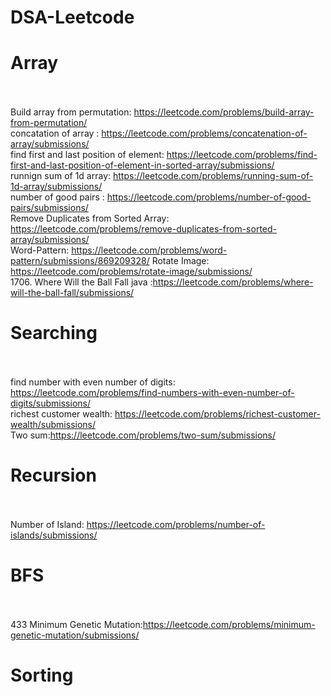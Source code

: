 # DSA-Leetcode

# **Array**<br /> <br />
Build array from permutation: https://leetcode.com/problems/build-array-from-permutation/  <br/>
concatation of array : https://leetcode.com/problems/concatenation-of-array/submissions/ <br/>
find first and last position of element: https://leetcode.com/problems/find-first-and-last-position-of-element-in-sorted-array/submissions/ <br/>
runnign sum of 1d array: https://leetcode.com/problems/running-sum-of-1d-array/submissions/   <br/>
number of good pairs : https://leetcode.com/problems/number-of-good-pairs/submissions/   <br/>
Remove Duplicates from Sorted Array: https://leetcode.com/problems/remove-duplicates-from-sorted-array/submissions/ <br/>
Word-Pattern: https://leetcode.com/problems/word-pattern/submissions/869209328/
Rotate Image: https://leetcode.com/problems/rotate-image/submissions/ <br/>
1706. Where Will the Ball Fall java :https://leetcode.com/problems/where-will-the-ball-fall/submissions/



# **Searching**<br /> <br />
find number with even number of digits: https://leetcode.com/problems/find-numbers-with-even-number-of-digits/submissions/ <br/>
richest customer wealth: https://leetcode.com/problems/richest-customer-wealth/submissions/ <br/>
Two sum:https://leetcode.com/problems/two-sum/submissions/


# **Recursion**<br /> <br />
Number of Island: https://leetcode.com/problems/number-of-islands/submissions/

# **BFS**<br /> <br />
433 Minimum Genetic Mutation:https://leetcode.com/problems/minimum-genetic-mutation/submissions/


# **Sorting**<br /> <br />



